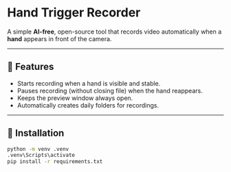 # Hand Trigger Recorder

A simple **AI-free**, open-source tool that records video automatically when a **hand** appears in front of the camera.

---

## 🎥 Features
- Starts recording when a hand is visible and stable.
- Pauses recording (without closing file) when the hand reappears.
- Keeps the preview window always open.
- Automatically creates daily folders for recordings.

---

## 🧩 Installation

```bash
python -m venv .venv
.venv\Scripts\activate
pip install -r requirements.txt
